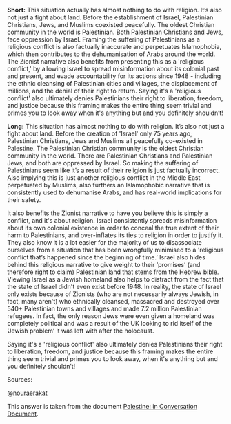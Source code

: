 **Short:** This situation actually has almost nothing to do with religion. It’s also not just a fight about land. Before the establishment of Israel, Palestinian Christians, Jews, and Muslims coexisted peacefully. The oldest Christian community in the world is Palestinian. Both Palestinian Christians and Jews, face oppression by Israel. Framing the suffering of Palestinians as a religious conflict is also factually inaccurate and perpetuates Islamophobia, which then contributes to the dehumanisation of Arabs around the world. The Zionist narrative also benefits from presenting this as a 'religious conflict,' by allowing Israel to spread misinformation about its colonial past and present, and evade accountability for its actions since 1948 -  including the ethnic cleansing of Palestinian cities and villages, the displacement of millions, and the denial of their right to return. Saying it's a 'religious conflict' also ultimately denies Palestinians their right to liberation, freedom, and justice because this framing makes the entire thing seem trivial and primes you to look away when it's anything but and you definitely shouldn’t!

**Long:** This situation has almost nothing to do with religion. It’s also not just a fight about land. Before the creation of 'Israel' only 75 years ago, Palestinian Christians, Jews and Muslims all peacefully co-existed in Palestine. The Palestinian Christian community is the oldest Christian community in the world. There are Palestinian Christians and Palestinian Jews, and both are oppressed by Israel. So making the suffering of Palestinians seem like it’s a result of their religion is just factually incorrect. Also implying this is just another religious conflict in the Middle East perpetuated by Muslims, also furthers an Islamophobic narrative that is consistently used to dehumanise Arabs, and has real-world implications for their safety.

It also benefits the Zionist narrative to have you believe this is simply a conflict, and it's about religion. Israel consistently spreads misinformation about its own colonial existence in order to conceal the true extent of their harm to Palestinians, and over-inflates its ties to religion in order to justify it. They also know it is a lot easier for the majority of us to disassociate ourselves from a situation that has been wrongfully minimised to a 'religious conflict that’s happened since the beginning of time.’ Israel also hides behind this religious narrative to give weight to their ‘promises’ (and therefore right to claim) Palestinian land that stems from the Hebrew bible. Viewing Israel as a Jewish homeland also helps to distract from the fact that the state of Israel didn't even exist before 1948. In reality, the state of Israel only exists because of Zionists (who are not necessarily always Jewish, in fact, many aren't) who ethnically cleansed, massacred and destroyed over 540+ Palestinian towns and villages and made 7.2 million Palestinian refugees. In fact, the only reason Jews were even given a homeland was completely political and was a result of the UK looking to rid itself of the ‘Jewish problem’ it was left with after the holocaust.

Saying it's a 'religious conflict' also ultimately denies Palestinians their right to liberation, freedom, and justice because this framing makes the entire thing seem trivial and primes you to look away, when it's anything but and you definitely shouldn’t!

Sources:

[@nouraerakat](https://www.instagram.com/nouraerakat/)

This answer is taken from the document [Palestine: in Conversation Document](https://docs.google.com/document/d/1OVKqgxQDOfFjy5h6KXgbKkHTFRPvRT79LFOcAao-imA/edit?pli=1&fbclid=IwAR31dX1VTjTiQRPBgdu-jeocUOhqXZcPCnsWFthV4VFLhjCya9_A22ZpQEs).
